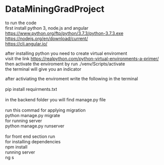 # DataMiningGradProject

to run the code<br />
first install python 3, node.js and angular<br />
https://www.python.org/ftp/python/3.7.3/python-3.7.3.exe<br />
https://nodejs.org/en/download/current/<br />
https://cli.angular.io/<br />

after installing python you need to create virtual enviroment<br />
visit the link https://realpython.com/python-virtual-environments-a-primer/<br />
then activate the enviroment by run ./venv/Scripts/activate<br />
the terminal will give you an indicator <br />

after activiating the enviroment write the following in the terminal<br />
<br />
pip install requirments.txt<br />
<br />
in the backend folder you will find manage.py file<br />
<br />
run this commad for applying migration <br />
python manage.py migrate<br />
for running server<br />
python manage.py runserver<br />
<br />
for front end section run<br />
for installing dependencies<br />
npm install<br />
running server<br />
ng s
